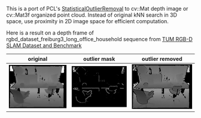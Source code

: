 This is a port of PCL's [StatisticalOutlierRemoval](http://pointclouds.org/documentation/tutorials/statistical_outlier.php) to cv::Mat depth image or cv::Mat3f organized point cloud.
Instead of original kNN search in 3D space, use proximity in 2D image space for efficient computation.

Here is a result on a depth frame of rgbd_dataset_freiburg3_long_office_household sequence from [TUM RGB-D SLAM Dataset and Benchmark](https://vision.in.tum.de/data/datasets/rgbd-dataset)

|original|outlier mask|outlier removed|
|---|---|---|
|![](data/org.png)|![](data/outlier_mask.png)|![](data/outlier_removed.png)|

